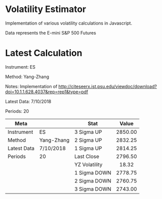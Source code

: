 # Volatility Estimator
Implementation of various volatility calculations in Javascript.

Data represents the E-mini S&P 500 Futures

# Latest Calculation 

Instrument: ES 

Method: Yang-Zhang 

Notes: Implementation of http://citeseerx.ist.psu.edu/viewdoc/download?doi=10.1.1.628.4037&rep=rep1&type=pdf 

Latest Data: 7/10/2018 

Periods: 20 

| Meta        |            | Stat          | Value    |
| ----------- | ---------- | ------------- |:--------:|
| Instrument  | ES         | 3 Sigma UP    |  2850.00 |
| Method      | Yang-Zhang | 2 Sigma UP    |  2832.25 |
| Latest Data | 7/10/2018  | 1 Sigma UP    |  2814.25 |
| Periods     | 20         | Last Close    |  2796.50 |
|             |            | YZ Volatility |   18.32  |
|             |            | 1 Sigma DOWN  |  2778.75 |
|             |            | 2 Sigma DOWN  |  2760.75 |
|             |            | 3 Sigma DOWN  |  2743.00 |

